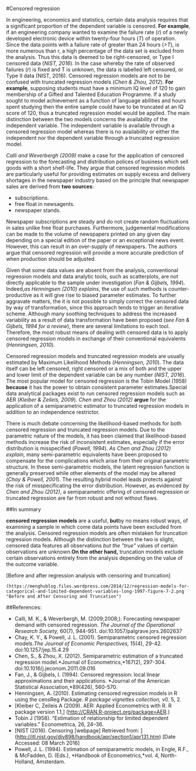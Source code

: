 #Censored regression 
  
  In engineering, economics and statistics, certain data analysis requires that a significant proportion of the dependent variable is censored. 
**For example**, if an engineering company wanted to examine the failure rate (*r*) of a newly developed electronic device within twenty-four hours (*T*) of operation.
  Since the data points with a failure rate of greater than 24 hours (*>T*), is more numerous than r, a high percentage of the data set is excluded from the analysis.
  Thus this data is deemed to be right-censored, or Type I censored data (*NIST, 2016*).
  In the case whereby the rate of observed failures (*r*) is fixed and T is unknown, the data is labelled left censored, or Type II data (NIST, 2016). 
  Censored regression models are not to be confused with truncated regression models (*Chen & Zhou, 2012*).
**For example**, supposing students must have a minimum IQ level of 120 to gain membership of a Gifted and Talented Education Programme.
  If a study sought to model achievement as a function of language abilities and hours spent studying then the entire sample could have to be truncated at an IQ score of 120, thus a truncated regression model would be applied.
  The main distinction between the two models concerns the availability of the independent variable. 
  The independent variable is available through a censored regression model whereas there is no availability or either the independent nor the dependent variable through a truncated regression model.
 
 
  *Calli and Weverbergh (2009)* make a case for the application of censored regression to the forecasting and distribution polices of business which sell goods with a short shelf-life. 
  They argue that censored regression models are particularly useful for providing estimates on supply excess and delivery shortages in the newspaper industry based on the principle that newspaper sales are derived from **two sources**:
  - subscriptions.
  - free float in newsagents.
  - newspaper stands. 
  
  Newspaper subscriptions are steady and do not create random fluctuations in sales unlike free float purchases. 
  Furthermore, judgemental modifications can be made to the volume of newspapers printed on any given day depending on a special edition of the paper or an exceptional news event. However, this can result in an over-supply of newspapers. 
  The authors argue that censored regression will provide a more accurate prediction of when production should be adjusted. 
  
  
  Given that some data values are absent from the analysis, conventional regression models and data analytic tools, such as scatterplots, are not directly applicable to the sample under investigation (*Fan & Gijbels, 1994*).
  Indeed,*as Henningsen (2010) explains*, the use of such methods is counter-productive as it will give rise to biased parameter estimates. 
  To further aggravate matters, the it is not possible to simply correct the censored data by way of transformation, since this approach tends to trigger an iterative scheme. 
  Although many soothing techniques to address the increased variability as a result of data transformation have been proposed (*see Fan & Gijbels, 1994 for a review*), there are several limitations to each tool.
  Therefore, the most robust means of dealing with censored data is to apply censored regression models in exchange of their conventional equivalents (*Henningsen, 2010*). 
  
  
  Censored regression models and truncated regression models are usually estimated by Maximum Likelihood Methods (*Henningsen, 2010*). 
  The data itself can be left censored, right censored or a mix of both and the upper and lower limit of the dependent variable can be any number (*NIST, 2016*). 
  The most popular model for censored regression is the Tobin Model (1958) **because** it has the power to obtain consistent parameter estimates.Special data analytical packages exist to run censored regression models such as AER (*Kleiber & Zeileis, 2009*). 
  *Chen and Zhou (2012)* **argue** for the application of a semiparametric estimator to truncated regression models in addition to an independence restrictor. 
  
  
  There is much debate concerning the likelihood-based methods for both censored regression and truncated regression models. 
  Due to the parametric nature of the models, it has been claimed that likelihood-based methods increase the risk of inconsistent estimates, especially if the error distribution is misspecified (*Powell, 1994*). 
  *As Chen and Zhou (2012) explain,* many semi-parametric equivalents have been proposed to compensate for the complications which arise from their original parametric structure.
  In these semi-parametric models, the latent regression function is generally preserved while other elements of the model may be altered (*Chay & Powell, 2001*). The resulting hybrid model leads protects against the risk of misspecificating the error distribution. 
  However, as evidenced *by Chen and Zhou (2012)*, a semiparametric offering of censored regression or truncated regression are far from robust and not without flaws. 
  
  
  ##In summary 
  
   **censored regression models** are a useful, **but**by no means robust ways, of examining a sample in which come data points have been excluded from the analysis. Censored regression models are often mistaken for truncation regression models. 
   Although the distinction between the two is slight, censored data features all observations *but the "true"* values of certain observations are unknown.**On the other hand,** truncation models exclude certain observations entirely from the analysis depending on the value of the outcome variable.
   
   [Before and after regression analysis with censoring and truncation]
   
    (https://menghublog.files.wordpress.com/2014/12/regression-models-for-categorical-and-limited-dependent-variables-long-1997-figure-7-2.png "Before and After Censoring and Truncation")
   
   
  ##References:
   
  -	Calli, M. K., & Weverbergh, M. (2009;2008;). Forecasting newspaper demand with censored regression. *The Journal of the Operational Research Society,* 60(7), 944-951. doi:10.1057/palgrave.jors.2602637
  -	Chay, K. Y., & Powell, J. L. (2001). Semiparametric censored regression models.*The Journal of Economic Perspectives,* 15(4), 29-42. doi:10.1257/jep.15.4.29
  -	Chen, S., & Zhou, X. (2012). Semiparametric estimation of a truncated regression model.*Journal of Econometrics,*167(2), 297-304. doi:10.1016/j.jeconom.2011.09.016
  -	Fan, J., & Gijbels, I. (1994). Censored regression: local linear approximations and their applications. *Journal of the American Statistical Association,*89(426), 560-570.
  -	Henningsen, A. (2010). Estimating censored regression models in R using the censReg Package. *R package vignettes collection,* v0. 5, 2.
  -	[Kleiber C, Zeileis A (2009). AER: Applied Econometrics with R. R package version 1.1,] (http://CRAN.R-project.org/package=AER.)
  -	Tobin J (1958). “Estimation of relationship for limited dependent variables.” Econometrica, 26, 24–36.
  -	[NIST  (2016). Censoring [webpage] Retrieved from: ]
(http://itl.nist.gov/div898/handbook/apr/section1/apr131.htm) [Date Accessed: 08 March 2016]
  -	Powell, J. L. (1994). Estimation of semiparametric models, in Engle, R.F., & McFadden, D. (Eds.), *Handbook of Econometrics,*vol. 4, North-Holland, Amsterdam. 
